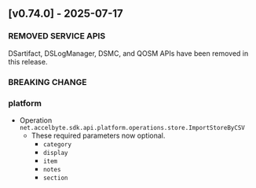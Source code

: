 <a name="v0.74.0"></a>
## [v0.74.0] - 2025-07-17

### REMOVED SERVICE APIS
DSartifact, DSLogManager, DSMC, and QOSM APIs have been removed in this release.

### BREAKING CHANGE

### platform

- Operation `net.accelbyte.sdk.api.platform.operations.store.ImportStoreByCSV`
    - These required parameters now optional.
        - `category`
        - `display`
        - `item`
        - `notes`
        - `section`